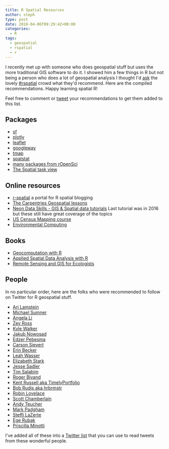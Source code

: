 ```yaml
---
title: R Spatial Resources
author: steph
type: post
date: 2018-04-06T09:29:42+00:00
categories:
  - R
tags:
  - geospatial
  - rspatial
  - r
---
```


I recently met up with someone who does geospatial stuff but uses the more traditional GIS software to do it. I showed him a few things in R but not being a person who does a lot of geospatial analysis I thought I'd [ask](https://twitter.com/SteffLocke/status/981567001821958144) the lovely [#rspatial](https://twitter.com/search?q=%23rspatial&src=typd) crowd what they'd recommend. Here are the compiled recommendations. Happy learning spatial R!

Feel free to comment or [tweet](https://twitter.com/SteffLocke/status/981567001821958144) your recommendations to get them added to this list.

## Packages
- [sf](http://cran.r-project.org/package=sf)
- [plotly](http://cran.r-project.org/package=plotly)
- [leaflet](http://cran.r-project.org/package=leaflet)
- [googleway](http://cran.r-project.org/package=googleway)
- [tmap](http://cran.r-project.org/package=tmap)
- [spatstat](http://spatstat.org/)
- [many packages from rOpenSci](https://ropensci.org/packages/)
- [The Spatial task view](	https://CRAN.R-project.org/view=Spatial
)

## Online resources
- [r-spatial](https://www.r-spatial.org/) a portal for R spatial blogging
- [The Carpentries Geospatial lessons](http://www.datacarpentry.org/lessons/#geospatial-curriculum)
- [Neon Data Skills - GIS & Spatial data tutorials](http://neondataskills.org/spatial-data-gis/) Last tutorial was in 2016 but these still have great coverage of the topics
- [US Census Mapping course](https://arilamstein.com/census-mapping-course/)
- [Environmental Computing](http://environmentalcomputing.net/)

## Books
- [Geocomputation with R](http://geocompr.robinlovelace.net/)
- [Applied Spatial Data Analysis with R](http://geni.us/asdawr)
- [Remote Sensing and GIS for Ecologists](http://geni.us/rsgise)

## People
In no particular order, here are the folks who were recommended to follow on Twitter for R geospatial stuff.

- [Ari Lamstein](https://twitter.com/AriLamstein)
- [Michael Sumner](https://twitter.com/mdsumner)
- [Angela Li](https://twitter.com/CivicAngela)
- [Zev Ross](https://twitter.com/zevross)
- [Kyle Walker](https://twitter.com/kyle_e_walker)
- [Jakub Nowosad](https://twitter.com/jakub_nowosad)
- [Edzer Pebesma](https://twitter.com/edzerpebesma)
- [Carson Sievert](https://twitter.com/cpsievert)
- [Erin Becker](https://twitter.com/ErinSBecker)
- [Leah Wasser](https://twitter.com/LeahAWasser)
- [Elizabeth Stark](https://twitter.com/tech_is_dead)
- [Jesse Sadler](https://twitter.com/vivalosburros)
- [Tim Salabim](https://twitter.com/TimSalabim3)
- [Roger Bivand](https://twitter.com/RogerBivand)
- [Kent Russell aka TimelyPortfolio](https://twitter.com/timelyportfolio)
- [Bob Rudis aka hrbrmstr](https://twitter.com/hrbrmstr)
- [Robin Lovelace](https://twitter.com/robinlovelace)
- [Scott Chamberlain](https://twitter.com/sckottie)
- [Andy Teucher](https://twitter.com/andyteucher)
- [Mark Padgham](https://twitter.com/bikesRdata)
- [Steffi LaZerte](https://twitter.com/steffilazerte)
- [Ege Rubak](https://twitter.com/egerubak)
- [Priscilla Minotti](https://twitter.com/pmnatural)

I've added all of these into a [Twitter list](https://twitter.com/SteffLocke/lists/rspatial) that you can use to read tweets from these wonderful people.
